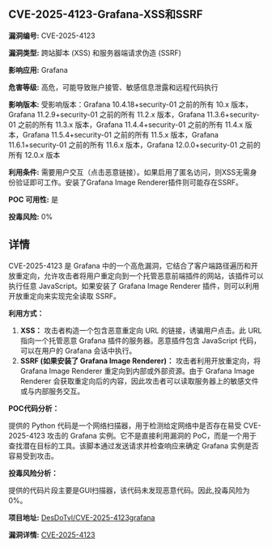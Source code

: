 ## CVE-2025-4123-Grafana-XSS和SSRF

**漏洞编号:** CVE-2025-4123

**漏洞类型:** 跨站脚本 (XSS) 和服务器端请求伪造 (SSRF)

**影响应用:** Grafana

**危害等级:** 高危，可能导致账户接管、敏感信息泄露和远程代码执行

**影响版本:** 受影响版本：Grafana 10.4.18+security-01 之前的所有 10.x 版本，Grafana 11.2.9+security-01 之前的所有 11.2.x 版本，Grafana 11.3.6+security-01 之前的所有 11.3.x 版本，Grafana 11.4.4+security-01 之前的所有 11.4.x 版本，Grafana 11.5.4+security-01 之前的所有 11.5.x 版本，Grafana 11.6.1+security-01 之前的所有 11.6.x 版本，Grafana 12.0.0+security-01 之前的所有 12.0.x 版本

**利用条件:** 需要用户交互（点击恶意链接）。如果启用了匿名访问，则XSS无需身份验证即可工作。安装了Grafana Image Renderer插件则可能存在SSRF。

**POC 可用性:** 是

**投毒风险:** 0%

## 详情

CVE-2025-4123 是 Grafana 中的一个高危漏洞，它结合了客户端路径遍历和开放重定向，允许攻击者将用户重定向到一个托管恶意前端插件的网站，该插件可以执行任意 JavaScript。如果安装了 Grafana Image Renderer 插件，则可以利用开放重定向来实现完全读取 SSRF。

**利用方式：**

1.  **XSS：** 攻击者构造一个包含恶意重定向 URL 的链接，诱骗用户点击。此 URL 指向一个托管恶意 Grafana 插件的服务器。恶意插件包含 JavaScript 代码，可以在用户的 Grafana 会话中执行。
2.  **SSRF (如果安装了 Grafana Image Renderer)：** 攻击者利用开放重定向，将 Grafana Image Renderer 重定向到内部或外部资源。由于 Grafana Image Renderer 会获取重定向后的内容，因此攻击者可以读取服务器上的敏感文件或与内部服务交互。

**POC代码分析：**

提供的 Python 代码是一个网络扫描器，用于检测给定网络中是否存在易受 CVE-2025-4123 攻击的 Grafana 实例。它不是直接利用漏洞的 PoC，而是一个用于查找潜在目标的工具。该脚本通过发送请求并检查响应来确定 Grafana 实例是否容易受到攻击。

**投毒风险分析：**

提供的代码片段主要是GUI扫描器，该代码未发现恶意代码。因此,投毒风险为0%。

**项目地址:** [DesDoTvl/CVE-2025-4123grafana](https://github.com/DesDoTvl/CVE-2025-4123grafana)

**漏洞详情:** [CVE-2025-4123](https://nvd.nist.gov/vuln/detail/CVE-2025-4123)